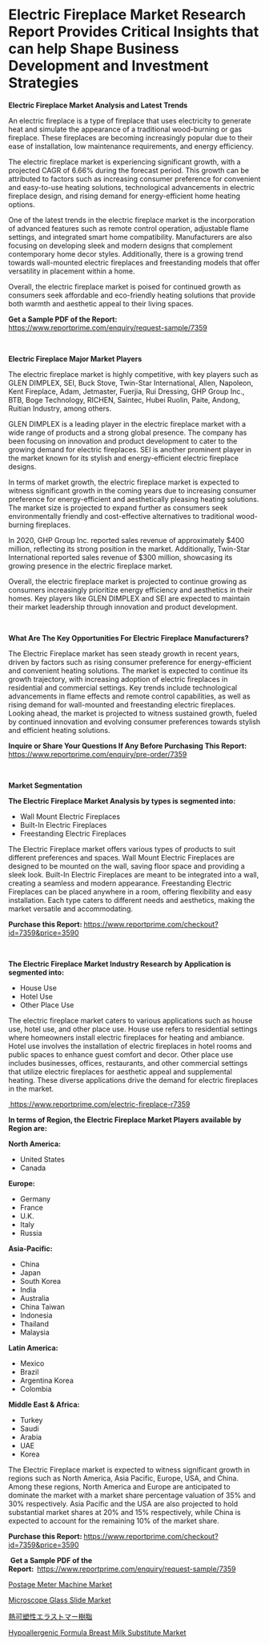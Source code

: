 <p><h1>Electric Fireplace Market Research Report Provides Critical Insights that can help Shape Business Development and Investment Strategies</h1></p><p><strong>Electric Fireplace Market Analysis and Latest Trends</strong></p>
<p><p>An electric fireplace is a type of fireplace that uses electricity to generate heat and simulate the appearance of a traditional wood-burning or gas fireplace. These fireplaces are becoming increasingly popular due to their ease of installation, low maintenance requirements, and energy efficiency.</p><p>The electric fireplace market is experiencing significant growth, with a projected CAGR of 6.66% during the forecast period. This growth can be attributed to factors such as increasing consumer preference for convenient and easy-to-use heating solutions, technological advancements in electric fireplace design, and rising demand for energy-efficient home heating options.</p><p>One of the latest trends in the electric fireplace market is the incorporation of advanced features such as remote control operation, adjustable flame settings, and integrated smart home compatibility. Manufacturers are also focusing on developing sleek and modern designs that complement contemporary home decor styles. Additionally, there is a growing trend towards wall-mounted electric fireplaces and freestanding models that offer versatility in placement within a home.</p><p>Overall, the electric fireplace market is poised for continued growth as consumers seek affordable and eco-friendly heating solutions that provide both warmth and aesthetic appeal to their living spaces.</p></p>
<p><strong>Get a Sample PDF of the Report:&nbsp;</strong> <a href="https://www.reportprime.com/enquiry/request-sample/7359">https://www.reportprime.com/enquiry/request-sample/7359</a></p>
<p>&nbsp;</p>
<p><strong>Electric Fireplace Major Market Players</strong></p>
<p><p>The electric fireplace market is highly competitive, with key players such as GLEN DIMPLEX, SEI, Buck Stove, Twin-Star International, Allen, Napoleon, Kent Fireplace, Adam, Jetmaster, Fuerjia, Rui Dressing, GHP Group Inc., BTB, Boge Technology, RICHEN, Saintec, Hubei Ruolin, Paite, Andong, Ruitian Industry, among others. </p><p>GLEN DIMPLEX is a leading player in the electric fireplace market with a wide range of products and a strong global presence. The company has been focusing on innovation and product development to cater to the growing demand for electric fireplaces. SEI is another prominent player in the market known for its stylish and energy-efficient electric fireplace designs. </p><p>In terms of market growth, the electric fireplace market is expected to witness significant growth in the coming years due to increasing consumer preference for energy-efficient and aesthetically pleasing heating solutions. The market size is projected to expand further as consumers seek environmentally friendly and cost-effective alternatives to traditional wood-burning fireplaces.</p><p>In 2020, GHP Group Inc. reported sales revenue of approximately $400 million, reflecting its strong position in the market. Additionally, Twin-Star International reported sales revenue of $300 million, showcasing its growing presence in the electric fireplace market.</p><p>Overall, the electric fireplace market is projected to continue growing as consumers increasingly prioritize energy efficiency and aesthetics in their homes. Key players like GLEN DIMPLEX and SEI are expected to maintain their market leadership through innovation and product development.</p></p>
<p>&nbsp;</p>
<p><strong>What Are The Key Opportunities For Electric Fireplace Manufacturers?</strong></p>
<p><p>The Electric Fireplace market has seen steady growth in recent years, driven by factors such as rising consumer preference for energy-efficient and convenient heating solutions. The market is expected to continue its growth trajectory, with increasing adoption of electric fireplaces in residential and commercial settings. Key trends include technological advancements in flame effects and remote control capabilities, as well as rising demand for wall-mounted and freestanding electric fireplaces. Looking ahead, the market is projected to witness sustained growth, fueled by continued innovation and evolving consumer preferences towards stylish and efficient heating solutions.</p></p>
<p><strong>Inquire or Share Your Questions If Any Before Purchasing This Report:</strong> <a href="https://www.reportprime.com/enquiry/pre-order/7359">https://www.reportprime.com/enquiry/pre-order/7359</a></p>
<p>&nbsp;</p>
<p><strong>Market Segmentation</strong></p>
<p><strong>The Electric Fireplace Market Analysis by types is segmented into:</strong></p>
<p><ul><li>Wall Mount Electric Fireplaces</li><li>Built-In Electric Fireplaces</li><li>Freestanding Electric Fireplaces</li></ul></p>
<p><p>The Electric Fireplace market offers various types of products to suit different preferences and spaces. Wall Mount Electric Fireplaces are designed to be mounted on the wall, saving floor space and providing a sleek look. Built-In Electric Fireplaces are meant to be integrated into a wall, creating a seamless and modern appearance. Freestanding Electric Fireplaces can be placed anywhere in a room, offering flexibility and easy installation. Each type caters to different needs and aesthetics, making the market versatile and accommodating.</p></p>
<p><strong>Purchase this Report:&nbsp;</strong><a href="https://www.reportprime.com/checkout?id=7359&price=3590">https://www.reportprime.com/checkout?id=7359&price=3590</a></p>
<p>&nbsp;</p>
<p><strong>The Electric Fireplace Market Industry Research by Application is segmented into:</strong></p>
<p><ul><li>House Use</li><li>Hotel Use</li><li>Other Place Use</li></ul></p>
<p><p>The electric fireplace market caters to various applications such as house use, hotel use, and other place use. House use refers to residential settings where homeowners install electric fireplaces for heating and ambiance. Hotel use involves the installation of electric fireplaces in hotel rooms and public spaces to enhance guest comfort and decor. Other place use includes businesses, offices, restaurants, and other commercial settings that utilize electric fireplaces for aesthetic appeal and supplemental heating. These diverse applications drive the demand for electric fireplaces in the market.</p></p>
<p><a href="https://www.reportprime.com/electric-fireplace-r7359">&nbsp;https://www.reportprime.com/electric-fireplace-r7359</a></p>
<p><strong>In terms of Region, the Electric Fireplace Market Players available by Region are:</strong></p>
<p>
    <p> <strong> North America: </strong>
        <ul>
            <li>United States</li>
            <li>Canada</li>
        </ul>
        </p> 
    <p> <strong> Europe: </strong>
        <ul>
            <li>Germany</li>
            <li>France</li>
            <li>U.K.</li>
            <li>Italy</li>
            <li>Russia</li>
        </ul>
        </p> 
    <p> <strong> Asia-Pacific: </strong>
        <ul>
            <li>China</li>
            <li>Japan</li>
            <li>South Korea</li>
            <li>India</li>
            <li>Australia</li>
            <li>China Taiwan</li>
            <li>Indonesia</li>
            <li>Thailand</li>
            <li>Malaysia</li>
        </ul>
        </p> 
    <p> <strong> Latin America: </strong>
        <ul>
            <li>Mexico</li>
            <li>Brazil</li>
            <li>Argentina Korea</li>
            <li>Colombia</li>
        </ul>
        </p> 
    <p> <strong> Middle East & Africa: </strong>
        <ul>
            <li>Turkey</li>
            <li>Saudi</li>
            <li>Arabia</li>
            <li>UAE</li>
            <li>Korea</li>
        </ul>
    </p>
    </p>
<p><p>The Electric Fireplace market is expected to witness significant growth in regions such as North America, Asia Pacific, Europe, USA, and China. Among these regions, North America and Europe are anticipated to dominate the market with a market share percentage valuation of 35% and 30% respectively. Asia Pacific and the USA are also projected to hold substantial market shares at 20% and 15% respectively, while China is expected to account for the remaining 10% of the market share.</p></p>
<p><strong>Purchase this Report: </strong><a href="https://www.reportprime.com/checkout?id=7359&price=3590">https://www.reportprime.com/checkout?id=7359&price=3590</a></p>
<p>&nbsp;<strong>Get a Sample PDF of the Report:&nbsp;&nbsp;</strong><a href="https://www.reportprime.com/enquiry/request-sample/7359">https://www.reportprime.com/enquiry/request-sample/7359</a></p>
<p><strong></strong></p>
<p><p><a href="https://github.com/seekum/Market-Research-Report-List-2/blob/main/postage-meter-machine-market.md">Postage Meter Machine Market</a></p><p><a href="https://github.com/timeliteaut/Market-Research-Report-List-2/blob/main/microscope-glass-slide-market.md">Microscope Glass Slide Market</a></p><p><a href="https://github.com/BrionnaBoyle/Market-Research-Report-List-1/blob/main/873263276412.md">熱可塑性エラストマー樹脂</a></p><p><a href="https://www.linkedin.com/pulse/hypoallergenic-formula-breast-milk-substitute-market-size-tutne">Hypoallergenic Formula Breast Milk Substitute Market</a></p></p>